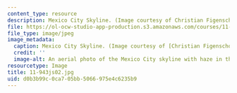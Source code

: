 ```yaml
---
content_type: resource
description: Mexico City Skyline. (Image courtesy of Christian Figenschou, www.figen.com.)
file: https://ol-ocw-studio-app-production.s3.amazonaws.com/courses/11-943j-urban-transportation-land-use-and-the-environment-spring-2002/d0b3b99c0ca705bb5066975e4c6235b9_11-943js02.jpg
file_type: image/jpeg
image_metadata:
  caption: Mexico City Skyline. (Image courtesy of [Christian Figenschou](http://www.figen.com/).)
  credit: ''
  image-alt: An aerial photo of the Mexico City skyline with haze in the distance.
resourcetype: Image
title: 11-943js02.jpg
uid: d0b3b99c-0ca7-05bb-5066-975e4c6235b9
---
```

